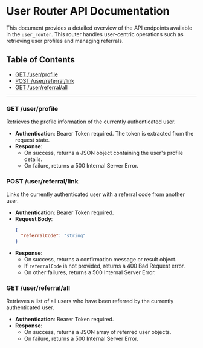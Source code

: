 # User Router API Documentation

This document provides a detailed overview of the API endpoints available in the `user_router`. This router handles user-centric operations such as retrieving user profiles and managing referrals.

## Table of Contents
- [GET /user/profile](#get-userprofile)
- [POST /user/referral/link](#post-userreferrallink)
- [GET /user/referral/all](#get-userreferralall)

---

### GET /user/profile
Retrieves the profile information of the currently authenticated user.

- **Authentication**: Bearer Token required. The token is extracted from the request state.
- **Response**:
  - On success, returns a JSON object containing the user's profile details.
  - On failure, returns a 500 Internal Server Error.

### POST /user/referral/link
Links the currently authenticated user with a referral code from another user.

- **Authentication**: Bearer Token required.
- **Request Body**:
  ```json
  {
    "referralCode": "string"
  }
  ```
- **Response**:
  - On success, returns a confirmation message or result object.
  - If `referralCode` is not provided, returns a 400 Bad Request error.
  - On other failures, returns a 500 Internal Server Error.

### GET /user/referral/all
Retrieves a list of all users who have been referred by the currently authenticated user.

- **Authentication**: Bearer Token required.
- **Response**:
  - On success, returns a JSON array of referred user objects.
  - On failure, returns a 500 Internal Server Error.
